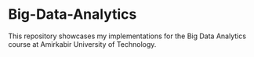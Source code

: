 # Big-Data-Analytics
This repository showcases my implementations for the Big Data Analytics course at Amirkabir University of Technology.
